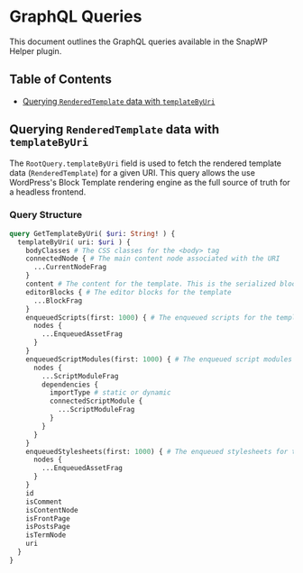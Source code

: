 # GraphQL Queries

This document outlines the GraphQL queries available in the SnapWP Helper plugin.

## Table of Contents

- [Querying `RenderedTemplate` data with `templateByUri`](#querying-renderedtemplate-data-with-templatebyuri)

## Querying `RenderedTemplate` data with `templateByUri`

The `RootQuery.templateByUri` field is used to fetch the rendered template data (`RenderedTemplate`) for a given URI. This query allows the use WordPress's Block Template rendering engine as the full source of truth for a headless frontend.

### Query Structure

```graphql
query GetTemplateByUri( $uri: String! ) {
  templateByUri( uri: $uri ) {
    bodyClasses # The CSS classes for the <body> tag
    connectedNode { # The main content node associated with the URI
      ...CurrentNodeFrag
    }
    content # The content for the template. This is the serialized block markup and HTML.
    editorBlocks { # The editor blocks for the template
      ...BlockFrag
    }
    enqueuedScripts(first: 1000) { # The enqueued scripts for the template
      nodes {
        ...EnqueuedAssetFrag
      }
    }
    enqueuedScriptModules(first: 1000) { # The enqueued script modules for the template
      nodes {
        ...ScriptModuleFrag
        dependencies {
          importType # static or dynamic
          connectedScriptModule {
            ...ScriptModuleFrag
          }
        }
      }
    }
    enqueuedStylesheets(first: 1000) { # The enqueued stylesheets for the template
      nodes {
        ...EnqueuedAssetFrag
      }
    }
    id
    isComment
    isContentNode
    isFrontPage
    isPostsPage
    isTermNode
    uri
  }
}
```
